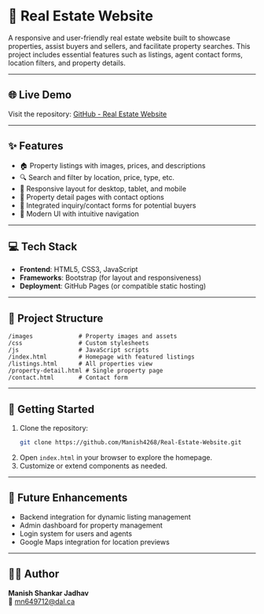 # 🏡 Real Estate Website

A responsive and user-friendly real estate website built to showcase properties, assist buyers and sellers, and facilitate property searches. This project includes essential features such as listings, agent contact forms, location filters, and property details.

---

## 🌐 Live Demo

Visit the repository: [GitHub - Real Estate Website](https://github.com/Manish4268/Real-Estate-Website)

---

## ✨ Features

- 🏠 Property listings with images, prices, and descriptions
- 🔍 Search and filter by location, price, type, etc.
- 🧭 Responsive layout for desktop, tablet, and mobile
- 🧾 Property detail pages with contact options
- 📩 Integrated inquiry/contact forms for potential buyers
- 📌 Modern UI with intuitive navigation

---

## 💻 Tech Stack

- **Frontend**: HTML5, CSS3, JavaScript
- **Frameworks**: Bootstrap (for layout and responsiveness)
- **Deployment**: GitHub Pages (or compatible static hosting)

---

## 📁 Project Structure

```
/images             # Property images and assets
/css                # Custom stylesheets
/js                 # JavaScript scripts
/index.html         # Homepage with featured listings
/listings.html      # All properties view
/property-detail.html # Single property page
/contact.html       # Contact form
```

---

## 🚀 Getting Started

1. Clone the repository:
   ```bash
   git clone https://github.com/Manish4268/Real-Estate-Website.git
   ```
2. Open `index.html` in your browser to explore the homepage.
3. Customize or extend components as needed.

---

## 📌 Future Enhancements

- Backend integration for dynamic listing management
- Admin dashboard for property management
- Login system for users and agents
- Google Maps integration for location previews

---

## 👨‍💻 Author

**Manish Shankar Jadhav**  
📧 [mn649712@dal.ca](mailto:mn649712@dal.ca)

